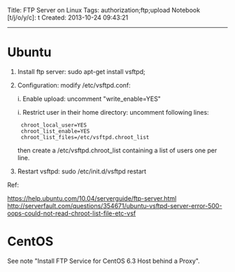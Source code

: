 Title: FTP Server on Linux
Tags: authorization;ftp;upload
Notebook [t/j/o/y/c]: t
Created: 2013-10-24 09:43:21

------

# Ubuntu

1. Install ftp server: sudo apt-get install vsftpd;

1. Configuration: modify /etc/vsftpd.conf:

    i. Enable upload: uncomment "write_enable=YES"

    i. Restrict user in their home directory: uncomment following lines:

        chroot_local_user=YES
        chroot_list_enable=YES
        chroot_list_files=/etc/vsftpd.chroot_list

    then create a /etc/vsftpd.chroot_list containing a list of users one per line. 

1. Restart vsftpd: sudo /etc/init.d/vsftpd restart

Ref:

https://help.ubuntu.com/10.04/serverguide/ftp-server.html 
http://serverfault.com/questions/354671/ubuntu-vsftpd-server-error-500-oops-could-not-read-chroot-list-file-etc-vsf 

# CentOS

See note "Install FTP Service for CentOS 6.3 Host behind a Proxy".
